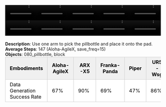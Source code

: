 <!DOCTYPE html>
<html lang="en">
<body>
    <div style="display: flex;">
        <video src="./task_video_clean/move_pillbottle_pad/aloha-agilex_head.mp4" controls loop muted autoplay style="width: 20.0%;"></video>
        <video src="./task_video_clean/move_pillbottle_pad/franka-panda_head.mp4" controls loop muted autoplay style="width: 20.0%;"></video>
        <video src="./task_video_clean/move_pillbottle_pad/ARX-X5_head.mp4" controls loop muted autoplay style="width: 20.0%;"></video>
        <video src="./task_video_clean/move_pillbottle_pad/piper_head.mp4" controls loop muted autoplay style="width: 20.0%;"></video>
        <video src="./task_video_clean/move_pillbottle_pad/ur5-wsg_head.mp4" controls loop muted autoplay style="width: 20.0%;"></video>
    </div>
    <div style="display: flex;">
        <video src="./task_video_clean/move_pillbottle_pad/aloha-agilex_world.mp4" controls loop muted autoplay style="width: 20.0%;"></video>
        <video src="./task_video_clean/move_pillbottle_pad/franka-panda_world.mp4" controls loop muted autoplay style="width: 20.0%;"></video>
        <video src="./task_video_clean/move_pillbottle_pad/ARX-X5_world.mp4" controls loop muted autoplay style="width: 20.0%;"></video>
        <video src="./task_video_clean/move_pillbottle_pad/piper_world.mp4" controls loop muted autoplay style="width: 20.0%;"></video>
        <video src="./task_video_clean/move_pillbottle_pad/ur5-wsg_world.mp4" controls loop muted autoplay style="width: 20.0%;"></video>
    </div>
    <br><b>Description</b>: Use one arm to pick the pillbottle and place it onto the pad.<br>
    <b>Average Steps</b>: 147 (Aloha-AgileX, save_freq=15)<br>
    <b>Objects</b>: 080_pillbottle, block<br>
    <table style="margin:0 auto;border-collapse:collapse;width:auto;min-width:180px;background-color:white;">
        <thead>
            <tr style="background:#f0f0f0;">
                <th style="border:1px solid #ccc;padding:6px 14px;color:black;">Embodiments</th>
                <th style="border:1px solid #ccc;padding:6px 14px;color:black;">Aloha-AgileX</th>
                <th style="border:1px solid #ccc;padding:6px 14px;color:black;">ARX-X5</th>
                <th style="border:1px solid #ccc;padding:6px 14px;color:black;">Franka-Panda</th>
                <th style="border:1px solid #ccc;padding:6px 14px;color:black;">Piper</th>
                <th style="border:1px solid #ccc;padding:6px 14px;color:black;">UR5-Wsg</th>
            </tr>
        </thead>
        <tbody>
            <tr style="background:white;">
                <td style="border:1px solid #ccc;padding:6px 14px;color:black;">Data Generation Success Rate</td>
                <td style="border:1px solid #ccc;padding:6px 14px;color:black;">67%</td>
                <td style="border:1px solid #ccc;padding:6px 14px;color:black;">90%</td>
                <td style="border:1px solid #ccc;padding:6px 14px;color:black;">69%</td>
                <td style="border:1px solid #ccc;padding:6px 14px;color:black;">47%</td>
                <td style="border:1px solid #ccc;padding:6px 14px;color:black;">86%</td>
            </tr>
        </tbody>
    </table>
</body>
</html>
